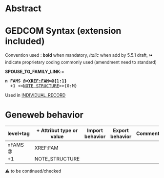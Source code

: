 ﻿# Abstract

# GEDCOM Syntax (extension included)
Convention used : **bold** when mandatory, _italic_ when add by 5.5.1 draft, &#x23E9; indicate proprietary coding commonly used (amendment need to standard)<br />

**SPOUSE_TO_FAMILY_LINK**:=
<pre>
<b>n FAMS @&lt;<a href=Ged.XREF_FAM>XREF:FAM</a>&gt;@{1:1}</b>
  +1 &lt;&lt;<a href=Ged.NOTE_STRUCTURE>NOTE_STRUCTURE</a>&gt;&gt;{0:M}
</pre>
Used in <a href=Ged.INDIVIDUAL_RECORD>INDIVIDUAL_RECORD</a><br />

# Geneweb behavior

level+tag  | + Attribut type or value | Import behavior | Export behavior  | Comment 
---------- | ------------- | :---------------: | :-----------------:| -----------
nFAMS @ | XREF:FAM | | |
+1 | NOTE_STRUCTURE | | |

:warning: to be continued/checked

